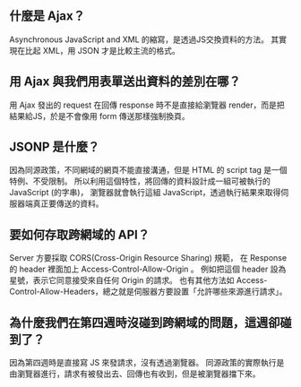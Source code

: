 ## 什麼是 Ajax？
Asynchronous JavaScript and XML 的縮寫，是透過JS交換資料的方法。 
其實現在比起 XML，用 JSON 才是比較主流的格式。


## 用 Ajax 與我們用表單送出資料的差別在哪？
用 Ajax 發出的 request 在回傳 response 時不是直接給瀏覽器 render，而是把結果給JS，於是不會像用 form 傳送那樣強制換頁。

## JSONP 是什麼？
因為同源政策，不同網域的網頁不能直接溝通，但是 HTML 的 script tag 是一個特例、不受限制。
所以利用這個特性，將回傳的資料設計成一組可被執行的 JavaScript (的字串)，
瀏覽器就會執行這組 JavaScript，透過執行結果來取得伺服器端真正要傳送的資料。

## 要如何存取跨網域的 API？
Server 方要採取 CORS(Cross-Origin Resource Sharing) 規範，
在 Response 的 header 裡面加上 Access-Control-Allow-Origin 。
例如把這個 header 設為星號，表示它同意接受來自任何 Origin 的請求。
也有其他方法如 Access-Control-Allow-Headers，總之就是伺服器方要設置「允許哪些來源進行請求」。

## 為什麼我們在第四週時沒碰到跨網域的問題，這週卻碰到了？
因為第四週時是直接寫 JS 來發請求，沒有透過瀏覽器。
同源政策的實際執行是由瀏覽器進行，請求有被發出去、回傳也有收到，但是被瀏覽器擋下來。
